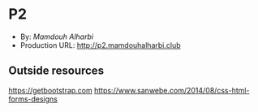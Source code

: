 # P2
+ By: *Mamdouh Alharbi*
+ Production URL: <http://p2.mamdouhalharbi.club>

## Outside resources
<https://getbootstrap.com>
<https://www.sanwebe.com/2014/08/css-html-forms-designs>
